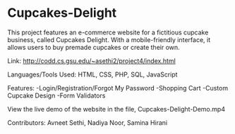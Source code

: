 # Cupcakes-Delight
This project features an e-commerce website for a fictitious cupcake business, called Cupcakes Delight. With a mobile-friendly interface, it allows users to buy premade cupcakes or create their own. 

Link: http://codd.cs.gsu.edu/~asethi2/project4/index.html

Languages/Tools Used: HTML, CSS, PHP, SQL, JavaScript

Features: 
-Login/Registration/Forgot My Password
-Shopping Cart
-Custom Cupcake Design
-Form Validators 

View the live demo of the website in the file, Cupcakes-Delight-Demo.mp4

Contributors: Avneet Sethi, Nadiya Noor, Samina Hirani


